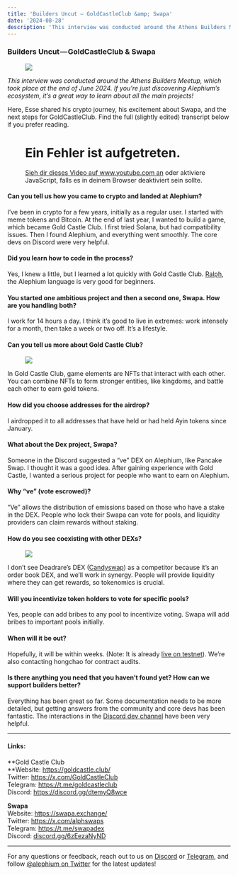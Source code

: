 ```yaml
---
title: 'Builders Uncut — GoldCastleClub &amp; Swapa'
date: '2024-08-28'
description: 'This interview was conducted around the Athens Builders Meetup, which took place at the end of June 2024. If you’re just discovering…'
---
```


### Builders Uncut — GoldCastleClub & Swapa

<figure id="8f46" class="graf graf--figure graf-after--h3">
<img src="https://cdn-images-1.medium.com/max/800/1*Ro2bVO-34N4ot94s0oq6iQ.png" class="graf-image" data-image-id="1*Ro2bVO-34N4ot94s0oq6iQ.png" data-width="1921" data-height="1081" data-is-featured="true" />
</figure>

_This interview was conducted around the Athens Builders Meetup, which took place at the end of June 2024. If you’re just discovering Alephium’s ecosystem, it’s a great way to learn about all the main projects!_

Here, Esse shared his crypto journey, his excitement about Swapa, and the next steps for GoldCastleClub. Find the full (slightly edited) transcript below if you prefer reading.

<figure id="732f" class="graf graf--figure graf--iframe graf-after--p">

<h1 id="ein-fehler-ist-aufgetreten." class="message">Ein Fehler ist aufgetreten.</h1>
<a href="https://www.youtube.com/watch?v=NLVdO093DiA" target="_blank">Sieh dir dieses Video auf www.youtube.com an</a> oder aktiviere JavaScript, falls es in deinem Browser deaktiviert sein sollte.
</figure>

#### Can you tell us how you came to crypto and landed at Alephium?

I’ve been in crypto for a few years, initially as a regular user. I started with meme tokens and Bitcoin. At the end of last year, I wanted to build a game, which became Gold Castle Club. I first tried Solana, but had compatibility issues. Then I found Alephium, and everything went smoothly. The core devs on Discord were very helpful.

#### Did you learn how to code in the process?

Yes, I knew a little, but I learned a lot quickly with Gold Castle Club. <a href="https://docs.alephium.org/ralph" class="markup--anchor markup--p-anchor" data-href="https://docs.alephium.org/ralph" rel="noopener" target="_blank">Ralph</a>, the Alephium language is very good for beginners.

#### You started one ambitious project and then a second one, Swapa. How are you handling both?

I work for 14 hours a day. I think it’s good to live in extremes: work intensely for a month, then take a week or two off. It’s a lifestyle.

#### Can you tell us more about Gold Castle Club?

<figure id="2314" class="graf graf--figure graf-after--h4">
<img src="https://cdn-images-1.medium.com/max/800/1*QDpveeqPLXj_j1gBBNoqXw.png" class="graf-image" data-image-id="1*QDpveeqPLXj_j1gBBNoqXw.png" data-width="1916" data-height="986" />
</figure>

In Gold Castle Club, game elements are NFTs that interact with each other. You can combine NFTs to form stronger entities, like kingdoms, and battle each other to earn gold tokens.

#### How did you choose addresses for the airdrop?

I airdropped it to all addresses that have held or had held Ayin tokens since January.

#### What about the Dex project, Swapa?

Someone in the Discord suggested a “ve” DEX on Alephium, like Pancake Swap. I thought it was a good idea. After gaining experience with Gold Castle, I wanted a serious project for people who want to earn on Alephium.

#### Why “ve” (vote escrowed)?

“Ve” allows the distribution of emissions based on those who have a stake in the DEX. People who lock their Swapa can vote for pools, and liquidity providers can claim rewards without staking.

#### How do you see coexisting with other DEXs?

<figure id="a7ed" class="graf graf--figure graf-after--h4">
<img src="https://cdn-images-1.medium.com/max/800/1*AbcRN9jhxCTs_cSxRYnPUQ.png" class="graf-image" data-image-id="1*AbcRN9jhxCTs_cSxRYnPUQ.png" data-width="1900" data-height="973" />
</figure>

I don’t see Deadrare’s DEX (<a href="https://candyswap.gg/" class="markup--anchor markup--p-anchor" data-href="https://candyswap.gg/" rel="noopener" target="_blank">Candyswap</a>) as a competitor because it’s an order book DEX, and we’ll work in synergy. People will provide liquidity where they can get rewards, so tokenomics is crucial.

#### Will you incentivize token holders to vote for specific pools?

Yes, people can add bribes to any pool to incentivize voting. Swapa will add bribes to important pools initially.

#### When will it be out?

Hopefully, it will be within weeks. (Note: It is already <a href="https://x.com/alphswaps/status/1817568165242847704" class="markup--anchor markup--p-anchor" data-href="https://x.com/alphswaps/status/1817568165242847704" rel="noopener" target="_blank">live on testnet</a>). We’re also contacting hongchao for contract audits.

#### Is there anything you need that you haven’t found yet? How can we support builders better?

Everything has been great so far. Some documentation needs to be more detailed, but getting answers from the community and core devs has been fantastic. The interactions in the <a href="http://alephium.org/discord" class="markup--anchor markup--p-anchor" data-href="http://alephium.org/discord" rel="noopener" target="_blank">Discord dev channel</a> have been very helpful.

---

#### Links:

**Gold Castle Club  
**Website: <a href="https://goldcastle.club/" class="markup--anchor markup--p-anchor" data-href="https://goldcastle.club/" rel="nofollow noopener noopener" target="_blank">https://goldcastle.club/</a>  
Twitter: <a href="https://x.com/GoldCastleClub" class="markup--anchor markup--p-anchor" data-href="https://x.com/GoldCastleClub" rel="nofollow noopener noopener" target="_blank">https://x.com/GoldCastleClub</a>  
Telegram: <a href="https://t.me/goldcastleclub" class="markup--anchor markup--p-anchor" data-href="https://t.me/goldcastleclub" rel="nofollow noopener noopener" target="_blank">https://t.me/goldcastleclub</a>  
Discord: <a href="https://discord.gg/dtemyQ8wce" class="markup--anchor markup--p-anchor" data-href="https://discord.gg/dtemyQ8wce" rel="nofollow noopener noopener" target="_blank">https://discord.gg/dtemyQ8wce</a>

**Swapa**  
Website: <a href="https://swapa.exchange/" class="markup--anchor markup--p-anchor" data-href="https://swapa.exchange/" rel="nofollow noopener noopener" target="_blank">https://swapa.exchange/</a>  
Twitter: <a href="https://x.com/alphswaps" class="markup--anchor markup--p-anchor" data-href="https://x.com/alphswaps" rel="nofollow noopener noopener" target="_blank">https://x.com/alphswaps</a>  
Telegram: <a href="https://t.co/hTmllPb8CU" class="markup--anchor markup--p-anchor" data-href="https://t.co/hTmllPb8CU" rel="noopener noreferrer nofollow noopener noopener" target="_blank">https://t.me/swapadex</a>  
Discord: <a href="https://t.co/S3cCZXWfwP" class="markup--anchor markup--p-anchor" data-href="https://t.co/S3cCZXWfwP" rel="noopener noreferrer nofollow noopener noopener" target="_blank">discord.gg/6zEezaNyND</a>

---

For any questions or feedback, reach out to us on <a href="http://alephium.org/discord" class="markup--anchor markup--p-anchor" data-href="http://alephium.org/discord" rel="noopener ugc nofollow noopener noopener noopener noopener" target="_blank">Discord</a> or <a href="https://t.me/alephiumgroup" class="markup--anchor markup--p-anchor" data-href="https://t.me/alephiumgroup" rel="noopener ugc nofollow noopener noopener noopener noopener" target="_blank">Telegram</a>, and follow <a href="https://x.com/alephium" class="markup--anchor markup--p-anchor" data-href="https://x.com/alephium" rel="noopener ugc nofollow noopener noopener noopener noopener" target="_blank">@alephium on Twitter</a> for the latest updates!
